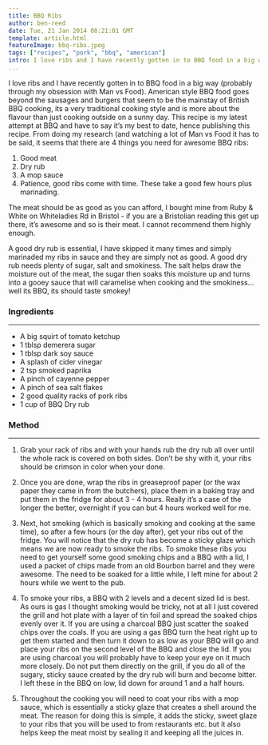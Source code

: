 ```yaml
---
title: BBQ Ribs
author: ben-reed
date: Tue, 21 Jan 2014 08:21:01 GMT
template: article.html
featureImage: bbq-ribs.jpeg
tags: ["recipes", "pork", "bbq", "american"]
intro: I love ribs and I have recently gotten in to BBQ food in a big way (probably through my obsession with Man vs Food). American style BBQ food goes beyond the sausages and burgers that seem to be the mainstay of British BBQ cooking, its a very traditional cooking style and is more about the flavour than just cooking outside on a sunny day.
...
```


I love ribs and I have recently gotten in to BBQ food in a big way (probably through my obsession with Man vs Food). American style BBQ food goes beyond the sausages and burgers that seem to be the mainstay of British BBQ cooking, its a very traditional cooking style and is more about the flavour than just cooking outside on a sunny day. This recipe is my latest attempt at BBQ and have to say it’s my best to date, hence publishing this recipe. From doing my research (and watching a lot of Man vs Food it has to be said, it seems that there are 4 things you need for awesome BBQ ribs:

1. Good meat
2. Dry rub
3. A mop sauce
4. Patience, good ribs come with time. These take a good few hours plus marinading.

The meat should be as good as you can afford, I bought mine from Ruby & White on Whiteladies Rd in Bristol - if you are a Bristolian reading this get up there, it’s awesome and so is their meat. I cannot recommend them highly enough.

A good dry rub is essential, I have skipped it many times and simply marinaded my ribs in sauce and they are simply not as good. A good dry rub needs plenty of sugar, salt and smokiness. The salt helps draw the moisture out of the meat, the sugar then soaks this moisture up and turns into a gooey sauce that will caramelise when cooking and the smokiness… well its BBQ, its should taste smokey!

### Ingredients
---

* A big squirt of tomato ketchup
* 1 tblsp demerera sugar
* 1 tblsp dark soy sauce
* A splash of cider vinegar
* 2 tsp smoked paprika
* A pinch of cayenne pepper
* A pinch of sea salt flakes
* 2 good quality racks of pork ribs
* 1 cup of BBQ Dry rub

### Method
---

1. Grab your rack of ribs and with your hands rub the dry rub all over until the whole rack is covered on both sides. Don’t be shy with it, your ribs should be crimson in color when your done.

2. Once you are done, wrap the ribs in greaseproof paper (or the wax paper they came in from the butchers), place them in a baking tray and put them in the fridge for about 3 - 4 hours. Really it’s a case of the longer the better, overnight if you can but 4 hours worked well for me.

3. Next, hot smoking (which is basically smoking and cooking at the same time), so after a few hours (or the day after), get your ribs out of the fridge. You will notice that the dry rub has become a sticky glaze which means we are now ready to smoke the ribs. To smoke these ribs you need to get yourself some good smoking chips and a BBQ with a lid, I used a packet of chips made from an old Bourbon barrel and they were awesome. The need to be soaked for a little while, I left mine for about 2 hours while we went to the pub.

4. To smoke your ribs, a BBQ with 2 levels and a decent sized lid is best. As ours is gas I thought smoking would be tricky, not at all I just covered the grill and hot plate with a layer of tin foil and spread the soaked chips evenly over it. If you are using a charcoal BBQ just scatter the soaked chips over the coals. If you are using a gas BBQ turn the heat right up to get them started and then turn it down to as low as your BBQ will go and place your ribs on the second level of the BBQ and close the lid. If you are using charcoal you will probably have to keep your eye on it much more closely. Do not put them directly on the grill, if you do all of the sugary, sticky sauce created by the dry rub will burn and become bitter. I left these in the BBQ on low, lid down for around 1 and a half hours.

5. Throughout the cooking you will need to coat your ribs with a mop sauce, which is essentially a sticky glaze that creates a shell around the meat. The reason for doing this is simple, it adds the sticky, sweet glaze to your ribs that you will be used to from restaurants etc. but it also helps keep the meat moist by sealing it and keeping all the juices in.